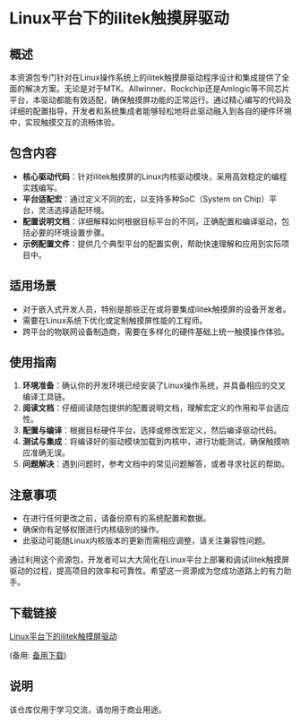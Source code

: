 # Linux平台下的ilitek触摸屏驱动

## 概述

本资源包专门针对在Linux操作系统上的ilitek触摸屏驱动程序设计和集成提供了全面的解决方案。无论是对于MTK、Allwinner、Rockchip还是Amlogic等不同芯片平台，本驱动都能有效适配，确保触摸屏功能的正常运行。通过精心编写的代码及详细的配置指导，开发者和系统集成者能够轻松地将此驱动融入到各自的硬件环境中，实现触摸交互的流畅体验。

## 包含内容

- **核心驱动代码**：针对ilitek触摸屏的Linux内核驱动模块，采用高效稳定的编程实践编写。
- **平台适配宏**：通过定义不同的宏，以支持多种SoC（System on Chip）平台，灵活选择适配环境。
- **配置说明文档**：详细解释如何根据目标平台的不同，正确配置和编译驱动，包括必要的环境设置步骤。
- **示例配置文件**：提供几个典型平台的配置实例，帮助快速理解和应用到实际项目中。

## 适用场景

- 对于嵌入式开发人员，特别是那些正在或将要集成ilitek触摸屏的设备开发者。
- 需要在Linux系统下优化或定制触摸屏性能的工程师。
- 跨平台的物联网设备制造商，需要在多样化的硬件基础上统一触摸操作体验。

## 使用指南

1. **环境准备**：确认你的开发环境已经安装了Linux操作系统，并具备相应的交叉编译工具链。
2. **阅读文档**：仔细阅读随包提供的配置说明文档，理解宏定义的作用和平台适应性。
3. **配置与编译**：根据目标硬件平台，选择或修改宏定义，然后编译驱动代码。
4. **测试与集成**：将编译好的驱动模块加载到内核中，进行功能测试，确保触摸响应准确无误。
5. **问题解决**：遇到问题时，参考文档中的常见问题解答，或者寻求社区的帮助。

## 注意事项

- 在进行任何更改之前，请备份原有的系统配置和数据。
- 确保你有足够权限进行内核级别的操作。
- 此驱动可能随Linux内核版本的更新而需相应调整，请关注兼容性问题。

通过利用这个资源包，开发者可以大大简化在Linux平台上部署和调试ilitek触摸屏驱动的过程，提高项目的效率和可靠性。希望这一资源成为您成功道路上的有力助手。

## 下载链接
[Linux平台下的ilitek触摸屏驱动](https://pan.quark.cn/s/b9d2cb918f79) 

(备用: [备用下载](https://pan.baidu.com/s/1iqj7kTAXaXq71xlfqdYSLg?pwd=1234))

## 说明

该仓库仅用于学习交流，请勿用于商业用途。
